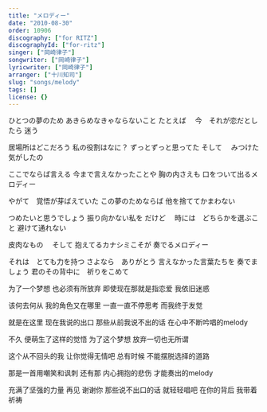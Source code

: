 ```yaml
---
title: "メロディー"
date: "2010-08-30"
order: 10906
discography: ["for RITZ"]
discographyId: ["for-ritz"]
singer: ["岡崎律子"]
songwriter: ["岡崎律子"]
lyricwriter: ["岡崎律子"]
arranger: ["十川知司"]
slug: "songs/melody"
tags: []
license: {}
---
```


ひとつの夢のため 
あきらめなきゃならないこと たとえば　
今　それが恋だとしたら 
迷う 

居場所はどこだろう 
私の役割はなに？ 
ずっとずっと思ってた そして　
みつけた気がしたの 

ここでならば言える 
今まで言えなかったことや 
胸の内さえも 
口をついて出るメロディー 

やがて　覚悟が芽ばえていた 
この夢のためならば 
他を捨ててかまわない 

つめたいと思うでしょう 
振り向かない私を だけど　
時には　どちらかを選ぶこと 避けて通れない 

皮肉なもの　
そして 抱えてるカナシミこそが 
奏でるメロディー 

それは　とても力を持つ 
さよなら　ありがとう 
言えなかった言葉たちを 奏でましょう 
君のその背中に　祈りをこめて

为了一个梦想 
也必须有所放弃 
即使现在那就是指恋爱 
我依旧迷惑 

该何去何从 
我的角色又在哪里 
一直一直不停思考 
而我终于发觉 

就是在这里 
现在我说的出口 
那些从前我说不出的话 
在心中不断吟唱的melody 

不久 便萌生了这样的觉悟
为了这个梦想
放弃一切也无所谓 

这个从不回头的我 
让你觉得无情吧 
总有时候 不能摆脱选择的道路 

那是一首用嘲笑和讽刺 
还有那 内心拥抱的悲伤 
才能奏出的melody 

充满了坚强的力量 
再见 谢谢你 
那些说不出口的话 就轻轻唱吧 
在你的背后 我带着祈祷
